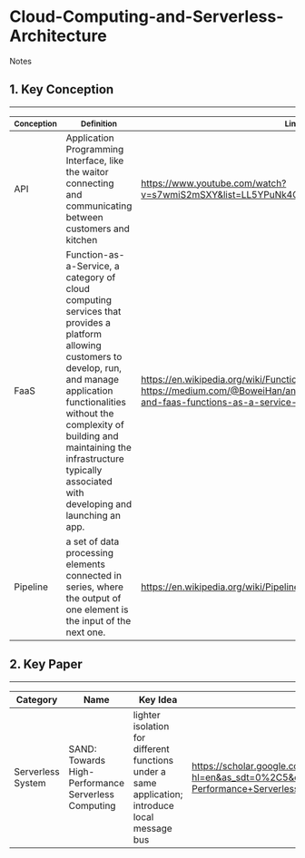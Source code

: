# Cloud-Computing-and-Serverless-Architecture
Notes 
## 1. Key Conception
----------------------------------------------
|<sub> Conception </sub>|<sub>Definition </sub>|<sub> Link </sub>|
|----------------|--------------------------------------------------------------|----------------------|
|API	|Application Programming Interface, like the waitor connecting and communicating between customers and kitchen	|https://www.youtube.com/watch?v=s7wmiS2mSXY&list=LL5YPuNk4OqeQ1uHDlVNR0lQ&index=2&t=0s	|
|FaaS	|Function-as-a-Service, a category of cloud computing services that provides a platform allowing customers to develop, run, and manage application functionalities without the complexity of building and maintaining the infrastructure typically associated with developing and launching an app.	| https://en.wikipedia.org/wiki/Function_as_a_service and https://medium.com/@BoweiHan/an-introduction-to-serverless-and-faas-functions-as-a-service-fb5cec0417b2 |
| Pipeline | a set of data processing elements connected in series, where the output of one element is the input of the next one. |https://en.wikipedia.org/wiki/Pipeline_(computing) |


## 2. Key Paper
----------------------------------------------
| Category | Name | Key Idea | Link |
|----------------|-------------------------------|-------------------------------|----------------------|
| Serverless System | SAND: Towards High-Performance Serverless Computing | lighter isolation for different functions under a same application; introduce local message bus|https://scholar.google.com/scholar?hl=en&as_sdt=0%2C5&q=SAND%3A+Towards+High-Performance+Serverless+Computing&btnG= |
